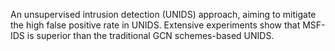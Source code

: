 An unsupervised intrusion detection (UNIDS) approach, aiming to mitigate the high false positive rate in UNIDS. Extensive experiments show that MSF-IDS is superior than the traditional GCN schemes-based UNIDS.
